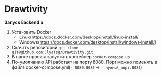 # Drawtivity
**Запуск Backend'а**
1. Установить Docker
     - Linux(https://docs.docker.com/desktop/install/linux-install/)
     - Windows(https://docs.docker.com/desktop/install/windows-install/)
2. Скачать репозиторий `git clone git@github.com:IlyaTsg/Drawtivity.git`
3. В папке проекта запустить контейнер `docker-compose up`
4. По-умолчанию API работает на порту 8080. Порт можно поменять в файле docker-compose.yml(`- 8080:8080` -> `- нужный_порт:8080`)

